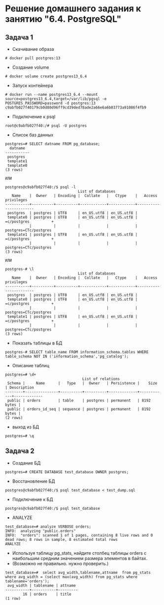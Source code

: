 # Решение домашнего задания к занятию "6.4. PostgreSQL"

## Задача 1

* Скачивание образа
```
# docker pull postgres:13
```

* Создание volume
```
# docker volume create postgres13_6.4
```

* Запуск контейнера
```
# docker run --name postgres13_6.4 --mount source=postgres13_6.4,target=/var/lib/pgsql -e POSTGRES_PASSWORD=password -d postgres:13
c9abfb027f40179cb0d80d96ff9cd39ded78ade2a66e6a6b03773a91086f4fb9
```

* Подключение к psql
```
root@c9abfb027f40:/# psql -U postgres
```

* Список баз данных
```
postgres=# SELECT datname FROM pg_database;
  datname
-----------
 postgres
 template1
 template0
(3 rows)

ИЛИ

postgres@c9abfb027f40:/$ psql -l
                                 List of databases
   Name    |  Owner   | Encoding |  Collate   |   Ctype    |   Access privileges
-----------+----------+----------+------------+------------+-----------------------
 postgres  | postgres | UTF8     | en_US.utf8 | en_US.utf8 |
 template0 | postgres | UTF8     | en_US.utf8 | en_US.utf8 | =c/postgres          +
           |          |          |            |            | postgres=CTc/postgres
 template1 | postgres | UTF8     | en_US.utf8 | en_US.utf8 | =c/postgres          +
           |          |          |            |            | postgres=CTc/postgres
(3 rows)

ИЛИ

postgres-# \l
                                 List of databases
   Name    |  Owner   | Encoding |  Collate   |   Ctype    |   Access privileges
-----------+----------+----------+------------+------------+-----------------------
 postgres  | postgres | UTF8     | en_US.utf8 | en_US.utf8 |
 template0 | postgres | UTF8     | en_US.utf8 | en_US.utf8 | =c/postgres          +
           |          |          |            |            | postgres=CTc/postgres
 template1 | postgres | UTF8     | en_US.utf8 | en_US.utf8 | =c/postgres          +
           |          |          |            |            | postgres=CTc/postgres
(3 rows)

```

* Показать таблицы в БД

```
postgres-# SELECT table_name FROM information_schema.tables WHERE table_schema NOT IN ('information_schema','pg_catalog');
```

* Описание таблиц

```
postgres=# \d+
                                   List of relations
 Schema |     Name      |   Type   |  Owner   | Persistence |    Size    | Description
--------+---------------+----------+----------+-------------+------------+-------------
 public | orders        | table    | postgres | permanent   | 8192 bytes |
 public | orders_id_seq | sequence | postgres | permanent   | 8192 bytes |
(2 rows)
```

* выход из БД

```
postgres=# \q
```

## Задача 2

* Создание БД
```
postgres=# CREATE DATABASE test_database OWNER postgres;
```
* Восстановление БД
```
postgres@c9abfb027f40:/$ psql test_database < test_dump.sql
```
* Подключение к БД
```
postgres@c9abfb027f40:/$ psql test_database
```
* ANALYZE
```
test_database=# analyze VERBOSE orders;
INFO:  analyzing "public.orders"
INFO:  "orders": scanned 1 of 1 pages, containing 8 live rows and 0 dead rows; 8 rows in sample, 8 estimated total rows
ANALYZE
```
* Используя таблицу pg_stats, найдите столбец таблицы orders с наибольшим средним значением размера элементов в байтах. 
* (Возможно не правильно. нужно проверить.)
```
test_database=#  select avg_width,tablename,attname  from pg_stats where avg_width = (select max(avg_width) from pg_stats where tablename='orders');
 avg_width | tablename | attname
-----------+-----------+---------
        16 | orders    | title
(1 row)

```


